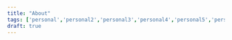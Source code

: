 ```yaml
---
title: "About"
tags: ['personal','personal2','personal3','personal4','personal5','personal6','personal7','personal8']
draft: true
---
```

